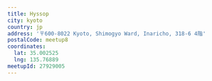 ```yaml
---
title: Hyssop
city: kyoto
country: jp
address: '〒600-8022 Kyoto, Shimogyo Ward, Inaricho, 318-6 4階'
postalCode: meetup8
coordinates:
  lat: 35.002525
  lng: 135.76889
meetupId: 27929005
---
```


